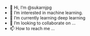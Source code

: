 - 👋 Hi, I’m @sukarnjpg
- 👀 I’m interested in machine learning.
- 🌱 I’m currently learning deep learning 
- 💞️ I’m looking to collaborate on ...
- 📫 How to reach me ...

<!---
sukarnjpg/sukarnjpg is a ✨ special ✨ repository because its `README.md` (this file) appears on your GitHub profile.
You can click the Preview link to take a look at your changes.
--->
